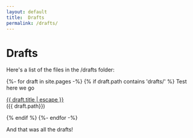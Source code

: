 ```yaml
---
layout: default
title:  Drafts
permalink: /drafts/
---
```

<h1> Drafts</h1>

<p> Here's a list of the files in the /drafts folder:</p>

<div class="post-content">
  {%- for draft in site.pages -%} 
    {% if draft.path contains 'drafts/' %}
    Test here we go
      <p><a href="{{ draft.url | relative_url }}"> {{ draft.title | escape }} </a><br/>({{ draft.path}})</p>
    {% endif %}
  {%- endfor -%}
 </div> 

And that was all the drafts!
